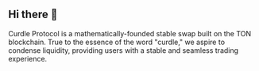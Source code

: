 ## Hi there 👋

Curdle Protocol is a mathematically-founded stable swap built on the TON blockchain. True to the essence of the word "curdle," we aspire to condense liquidity, providing users with a stable and seamless trading experience.
